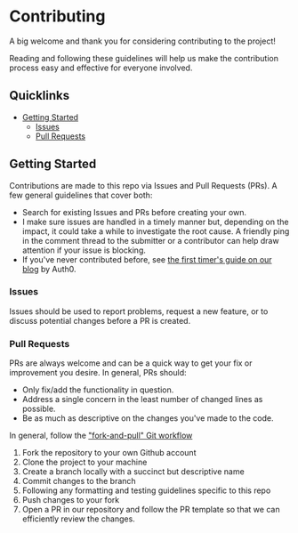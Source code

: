 # Contributing

A big welcome and thank you for considering contributing to the project!

Reading and following these guidelines will help us make the contribution process easy and effective for everyone involved.
## Quicklinks

* [Getting Started](#getting-started)
    * [Issues](#issues)
    * [Pull Requests](#pull-requests)

## Getting Started

Contributions are made to this repo via Issues and Pull Requests (PRs). A few general guidelines that cover both:

- Search for existing Issues and PRs before creating your own.
- I make sure issues are handled in a timely manner but, depending on the impact, it could take a while to investigate the root cause. A friendly ping in the comment thread to the submitter or a contributor can help draw attention if your issue is blocking.
- If you've never contributed before, see [the first timer's guide on our blog](https://auth0.com/blog/a-first-timers-guide-to-an-open-source-project/) by Auth0.

### Issues

Issues should be used to report problems, request a new feature, or to discuss potential changes before a PR is created.

### Pull Requests

PRs are always welcome and can be a quick way to get your fix or improvement you desire. In general, PRs should:

- Only fix/add the functionality in question.
- Address a single concern in the least number of changed lines as possible.
- Be as much as descriptive on the changes you've made to the code.

In general, follow the ["fork-and-pull" Git workflow](https://github.com/susam/gitpr)

1. Fork the repository to your own Github account
2. Clone the project to your machine
3. Create a branch locally with a succinct but descriptive name
4. Commit changes to the branch
5. Following any formatting and testing guidelines specific to this repo
6. Push changes to your fork
7. Open a PR in our repository and follow the PR template so that we can efficiently review the changes.
